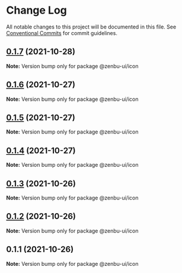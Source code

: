 # Change Log

All notable changes to this project will be documented in this file.
See [Conventional Commits](https://conventionalcommits.org) for commit guidelines.

## [0.1.7](https://github.com/KodepandaID/zenbu-ui/compare/@zenbu-ui/icon@0.1.6...@zenbu-ui/icon@0.1.7) (2021-10-28)

**Note:** Version bump only for package @zenbu-ui/icon





## [0.1.6](https://github.com/KodepandaID/zenbu-ui/compare/@zenbu-ui/icon@0.1.5...@zenbu-ui/icon@0.1.6) (2021-10-27)

**Note:** Version bump only for package @zenbu-ui/icon





## [0.1.5](https://github.com/KodepandaID/zenbu-ui/compare/@zenbu-ui/icon@0.1.4...@zenbu-ui/icon@0.1.5) (2021-10-27)

**Note:** Version bump only for package @zenbu-ui/icon





## [0.1.4](https://github.com/KodepandaID/zenbu-ui/compare/@zenbu-ui/icon@0.1.3...@zenbu-ui/icon@0.1.4) (2021-10-27)

**Note:** Version bump only for package @zenbu-ui/icon





## [0.1.3](https://github.com/KodepandaID/zenbu-ui/compare/@zenbu-ui/icon@0.1.2...@zenbu-ui/icon@0.1.3) (2021-10-26)

**Note:** Version bump only for package @zenbu-ui/icon





## [0.1.2](https://github.com/KodepandaID/zenbu-ui/compare/@zenbu-ui/icon@0.1.1...@zenbu-ui/icon@0.1.2) (2021-10-26)

**Note:** Version bump only for package @zenbu-ui/icon





## 0.1.1 (2021-10-26)

**Note:** Version bump only for package @zenbu-ui/icon
